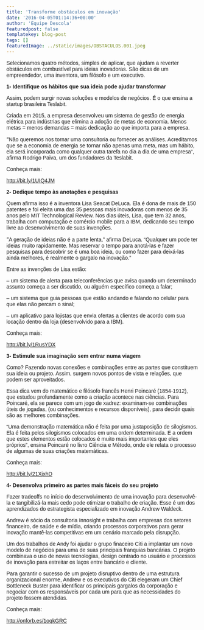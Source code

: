 ```yaml
---
title: 'Transforme obstáculos em inovação'
date: '2016-04-05T01:14:36+00:00'
author: 'Equipe Descola'
featuredpost: false
templatekey: blog-post
tags: []
featuredImage: ../static/images/OBSTACULOS.001.jpeg
---
```


<span style="font-family: Helvetica, sans-serif;">Selecionamos quatro métodos, simples de aplicar, que ajudam a reverter obstáculos em combustível para ideias inovadoras. São dicas de um empreendedor, uma inventora, um filósofo e um executivo.</span>

<span style="font-family: Helvetica, sans-serif;">**1- Identifique os hábitos que sua ideia pode ajudar transformar**</span>

<span style="font-family: Helvetica, sans-serif;">Assim, podem surgir novas soluções e modelos de negócios. É o que ensina a startup brasileira Teslabit. </span>

<span style="font-family: Helvetica, sans-serif;">Criada em 2015, a empresa desenvolveu um sistema de gestão de energia elétrica para indústrias que elimina a adoção de metas de economia. Menos metas = menos demandas = mais dedicação ao que importa para a empresa.</span>

“<span style="font-family: Helvetica, sans-serif;">Não queremos nos tornar uma consultoria ou fornecer as análises. Acreditamos que se a economia de energia se tornar não apenas uma meta, mas um hábito, ela será incorporada como qualquer outra tarefa no dia a dia de uma empresa”, afirma Rodrigo Paiva, um dos fundadores da Teslabit.</span>

<span style="font-family: Helvetica, sans-serif;">Conheça mais:</span>

<span style="font-family: Helvetica, sans-serif;"><http://bit.ly/1UIQ4JM> </span>

<span style="font-family: Helvetica, sans-serif;">**2- Dedique tempo às anotações e pesquisas**</span>

<span style="font-family: Helvetica, sans-serif;">Quem afirma isso é a inventora Lisa Seacat DeLuca. Ela é dona de mais de 150 patentes e foi eleita uma das 35 pessoas mais inovadoras com menos de 35 anos pelo MIT Technological Review. Nos dias úteis, Lisa, que tem 32 anos, trabalha com computação e comércio mobile para a IBM, dedicando seu tempo livre ao desenvolvimento de suas invenções.</span>

“<span style="font-family: Helvetica, sans-serif;">A geração de ideias não é a parte lenta,” afirma DeLuca. “Qualquer um pode ter ideias muito rapidamente. Mas reservar o tempo para anotá-las e fazer pesquisas para descobrir se é uma boa ideia, ou como fazer para deixá-las ainda melhores, é realmente o gargalo na inovação.”</span>

<span style="font-family: Helvetica, sans-serif;">Entre as invenções de Lisa estão: </span>

<span style="font-family: Helvetica, sans-serif;">– um sistema de alerta para teleconferências que avisa quando um determinado assunto começa a ser discutido, ou alguém específico começa a falar;</span>

<span style="font-family: Helvetica, sans-serif;">– um sistema que guia pessoas que estão andando e falando no celular para que elas não percam o sinal;</span>

<span style="font-family: Helvetica, sans-serif;">– um aplicativo para lojistas que envia ofertas a clientes de acordo com sua locação dentro da loja (desenvolvido para a IBM).</span>

<span style="font-family: Helvetica, sans-serif;">Conheça mais:</span>

<span style="font-family: Helvetica, sans-serif;"><http://bit.ly/1RusYDX> </span>

<span style="font-family: Helvetica, sans-serif;">**3- Estimule sua imaginação sem entrar numa viagem**</span>

<span style="font-family: Helvetica, sans-serif;">Como? Fazendo novas conexões e combinações entre as partes que constituem sua ideia ou projeto. Assim, surgem novos pontos de vista e relações, que podem ser aproveitados. </span>

<span style="font-family: Helvetica, sans-serif;">Essa dica vem do matemático e filósofo francês Henri Poincaré (1854-1912), que estudou profundamente como a criação acontece nas ciências. Para Poincaré, ela se parece com um jogo de xadrez: examinam-se combinações úteis de jogadas, (ou conhecimentos e recursos disponíveis), para decidir quais são as melhores combinações. </span>

<span style="font-family: Helvetica, sans-serif;">“Uma demonstração matemática não é feita por uma justaposição de silogismos. Ela é feita pelos silogismos colocados em uma ordem determinada. E a ordem que estes elementos estão colocados é muito mais importantes que eles próprios”, ensina Poincaré no livro Ciência e Método, onde ele relata o processo de algumas de suas criações matemáticas. </span>

<span style="font-family: Helvetica, sans-serif;">Conheça mais: </span>

[<span style="font-family: Helvetica, sans-serif;">http://bit.ly/21XjxhD</span>](http://bit.ly/21XjxhD)

<span style="font-family: Helvetica, sans-serif;">**4- Desenvolva primeiro as partes mais fáceis do seu projeto**</span>

<span style="font-family: Helvetica, sans-serif;">Fazer tradeoffs no início do desenvolvimento de uma inovação para desenvolvê-la e tangibilizá-la mais cedo pode otimizar o trabalho de criação. Esse é um dos aprendizados do estrategista especializado em inovação Andrew Waldeck. </span>

<span style="font-family: Helvetica, sans-serif;">Andrew é sócio da consultoria Innosight e trabalha com empresas dos setores financeiro, de saúde e de mídia, criando processos corporativos para gerar inovação mantê-las competitivas em um cenário marcado pela disrupção.</span>

<span style="font-family: Helvetica, sans-serif;">Um dos trabalhos de Andy foi ajudar o grupo finaceiro Citi a implantar um novo modelo de negócios para uma de suas principais franquias bancárias. O projeto combinava o uso de novas tecnologias, design centrado no usuário e processos de inovação para estreitar os laços entre bancário e cliente.</span>

<span style="font-family: Helvetica, sans-serif;">Para garantir o sucesso de um projeto disruptivo dentro de uma estrutura organizacional enorme, Andrew e os executivos do Citi elegeram um Chief Bottleneck Buster para identificar os principais gargalos da corporação e negociar com os responsáveis por cada um para que as necessidades do projeto fossem atendidas.</span>

<span style="font-family: Helvetica, sans-serif;">Conheça mais:</span>

<span style="font-family: Helvetica, sans-serif;"><http://onforb.es/1oqkGRC></span>

